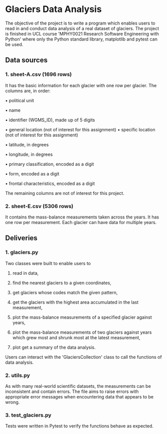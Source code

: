 # Glaciers Data Analysis 
The objective of the project is to write a program which enables users to read in and conduct data analysis of a real dataset of glaciers. The project is finished in UCL course 'MPHY0021 Research Software Engineering with Python' where only the Python standard library, matplotlib and pytest can be used. 

## Data sources
### 1. sheet-A.csv (1696 rows)

It has the basic information for each glacier with one row per glacier. The columns are, in order:

• political unit

• name

• identifier (WGMS_ID), made up of 5 digits

• general location (not of interest for this assignment) • specific location (not of interest for this assignment) 

• latitude, in degrees

• longitude, in degrees

• primary classification, encoded as a digit

• form, encoded as a digit

• frontal characteristics, encoded as a digit


The remaining columns are not of interest for this project.

### 2. sheet-E.csv (5306 rows)
It contains the mass-balance measurements taken across the years. It has one row per measurement. Each glacier can have data for multiple years. 

## Deliveries

### 1. glaciers.py
Two classes were built to enable users to 
1) read in data,

2) find the nearest glaciers to a given coordinates,

3) get glaciers whose codes match the given pattern,

4) get the glaciers with the highest area accumulated in the last measurement,

5) plot the mass-balance measurements of a specified glacier against years,

6) plot the mass-balance measurements of two glaciers against years which grew most and shrunk most at the latest measurement, 

7) plot get a summary of the data analysis. 

Users can interact with the 'GlaciersCollection' class to call the functions of data analysis.

### 2. utils.py
As with many real-world scientific datasets, the measurements can be inconsistent and contain errors. The file aims to raise errors with appropriate error messages when encountering data that appears to be wrong. 

### 3. test_glaciers.py
Tests were written in Pytest to verify the functions behave as expected.

